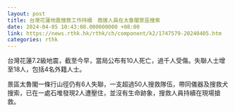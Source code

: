 ```yaml
---
layout: post
title: 台灣花蓮地震搜救工作持續　救援人員在太魯閣景區搜索
date: 2024-04-05 10:43:08.000000000 +08:00
link: https://news.rthk.hk/rthk/ch/component/k2/1747579-20240405.htm
categories: rthk
---
```


台灣花蓮7.2級地震，截至今早，當局公布有10人死亡，過千人受傷。失聯人士增至18人，包括4名外籍人士。

景區太魯閣一條行山徑仍有6人失聯，一支超過50人搜救隊伍，帶同儀器及搜救犬搜索，已在一處石堆發現2人遭壓住，並沒有生命跡象，搜救人員持續在現場搶救。
